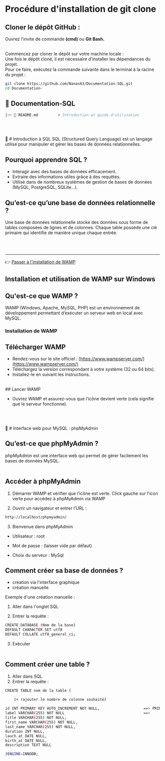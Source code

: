 <!-- # Documentation-SQL
SQL création d'une documentation collaborative -->

# Procédure d'installation de git clone

## Cloner le dépôt GitHub :

Ouvrez l'invite de commande <b>(cmd)</b> ou <b>Git Bash.</b><br><br>

Commencez par cloner le dépôt sur votre machine locale :<br>
Une fois le dépôt cloné, il est nécessaire d'installer les dépendances du projet.<br>
Pour ce faire, exécutez la commande suivante dans le terminal à la racine du projet :<br>

```bash
git clone https://github.com/Nanas63/Documentation-SQL.git
cd Documentation-
```

## 📂 Documentation-SQL
```bash
│── 📄 README.md         # Introduction et guide d'utilisation
```
<br><br>

📌 # Introduction à SQL
SQL (Structured Query Language) est un langage utilisé pour manipuler et gérer les bases de données relationnelles.
<br>

## Pourquoi apprendre SQL ?

* Interagir avec des bases de données efficacement.
* Extraire des informations utiles grâce à des requêtes.
* Utilisé dans de nombreux systèmes de gestion de bases de données (MySQL, PostgreSQL, SQLite...).

## Qu’est-ce qu’une base de données relationnelle ?
Une base de données relationnelle stocke des données sous forme de tables composées de lignes et de colonnes.
Chaque table possède une clé primaire qui identifie de manière unique chaque entrée.

<br><br>

---
👉 [Passer à l'installation de WAMP](installation-wamp.md)

## Installation et utilisation de WAMP sur Windows

## Qu'est-ce que WAMP ?
WAMP (Windows, Apache, MySQL, PHP) est un environnement de développement permettant d’exécuter un serveur web en local avec MySQL.

### Installation de WAMP

## Télécharger WAMP

* Rendez-vous sur le site officiel : [https://www.wampserver.com/](https://www.wampserver.com/)
* Téléchargez la version correspondant à votre système (32 ou 64 bits).
* Installez-le en suivant les instructions.
<br>
## Lancer WAMP

* Ouvrez WAMP et assurez-vous que l’icône devient verte (cela signifie que le serveur fonctionne).

<br><br>

📌 # Interface web pour MySQL : phpMyAdmin

## Qu’est-ce que phpMyAdmin ?
phpMyAdmin est une interface web qui permet de gérer facilement les bases de données MySQL.
<br><br>

## Accéder à phpMyAdmin

1. Démarrer WAMP et vérifier que l’icône est verte. Click gauche sur l'icon verte pour accédez à phpMyAdmin via WAMP


2. Ouvrir un navigateur et entrer l’URL :

```bash
http://localhost/phpmyadmin/
```

3. Bienvenue dans phpMyAdmin


* Utilisateur : root

* Mot de passe : (laisser vide par défaut)

* Choix du serveur : MySql


## Comment créer sa base de données ?

* création via l'interface graphique
* création manuelle


Exemple d'une création manuelle :

1. Aller dans l'onglet SQL

2. Entrer la requête :

```bash
CREATE DATABASE (Nom de la base)
DEFAULT CHARACTER SET utf8
DEFAULT COLLATE utf8_general_ci;

```

3. Exécuter
<br><br>

## Comment créer une table ?

1. Aller dans SQL
2. Entrer la requête : 

```bash
CREATE TABLE nom de la table (

    (+ rajouter le nombre de colonne souhaité)
    
id INT PRIMARY KEY AUTO_INCREMENT NOT NULL,                    ==> PRIMARY KEY == Clé unique AUTO_INCREMENT 
label VARCHAR(255) NOT NULL                                    ==>
title VARCHAR(255) NOT NULL,
first_name VARCHAR(255) NOT NULL,
last_name VARCHAR(255) NOT NULL,
duration INT NULL,
lauch_at DATE NULL,
birth_at DATE NULL,
description TEXT NULL

)ENGINE=INNODB;
```







